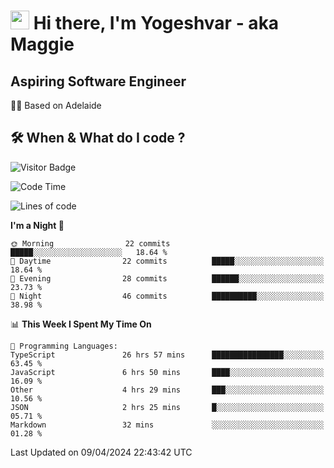 <h1><img src="https://emojis.slackmojis.com/emojis/images/1531849430/4246/blob-sunglasses.gif?1531849430" width="30"/> Hi there, I'm Yogeshvar - aka Maggie</h1>

## Aspiring Software Engineer
🏂🏻  Based on Adelaide 

## 🛠 When & What do I code ?  

![Visitor Badge](https://visitor-badge.feriirawann.repl.co?username=yogeshvar&repo=yogeshvar&label=Visitors&style=plastic&color=%23457BFF&contentType=svg)

<!--START_SECTION:waka-->
![Code Time](http://img.shields.io/badge/Code%20Time-2%2C847%20hrs%2019%20mins-blue)

![Lines of code](https://img.shields.io/badge/From%20Hello%20World%20I%27ve%20Written-204.0%20thousand%20lines%20of%20code-blue)

**I'm a Night 🦉** 

```text
🌞 Morning                22 commits          █████░░░░░░░░░░░░░░░░░░░░   18.64 % 
🌆 Daytime                22 commits          █████░░░░░░░░░░░░░░░░░░░░   18.64 % 
🌃 Evening                28 commits          ██████░░░░░░░░░░░░░░░░░░░   23.73 % 
🌙 Night                  46 commits          ██████████░░░░░░░░░░░░░░░   38.98 % 
```


📊 **This Week I Spent My Time On** 

```text
💬 Programming Languages: 
TypeScript               26 hrs 57 mins      ████████████████░░░░░░░░░   63.45 % 
JavaScript               6 hrs 50 mins       ████░░░░░░░░░░░░░░░░░░░░░   16.09 % 
Other                    4 hrs 29 mins       ███░░░░░░░░░░░░░░░░░░░░░░   10.56 % 
JSON                     2 hrs 25 mins       █░░░░░░░░░░░░░░░░░░░░░░░░   05.71 % 
Markdown                 32 mins             ░░░░░░░░░░░░░░░░░░░░░░░░░   01.28 % 
```


 Last Updated on 09/04/2024 22:43:42 UTC
<!--END_SECTION:waka-->
